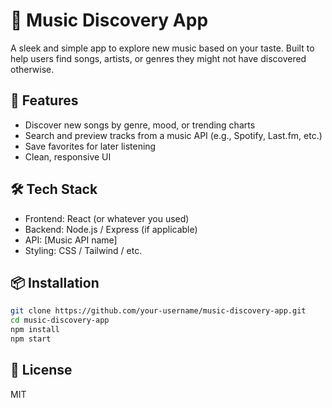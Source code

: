 # 🎵 Music Discovery App

A sleek and simple app to explore new music based on your taste. Built to help users find songs, artists, or genres they might not have discovered otherwise.

## 🚀 Features

* Discover new songs by genre, mood, or trending charts
* Search and preview tracks from a music API (e.g., Spotify, Last.fm, etc.)
* Save favorites for later listening
* Clean, responsive UI

## 🛠 Tech Stack

* Frontend: React (or whatever you used)
* Backend: Node.js / Express (if applicable)
* API: \[Music API name]
* Styling: CSS / Tailwind / etc.

## 📦 Installation

```bash
git clone https://github.com/your-username/music-discovery-app.git
cd music-discovery-app
npm install
npm start
```

## 📄 License

MIT
